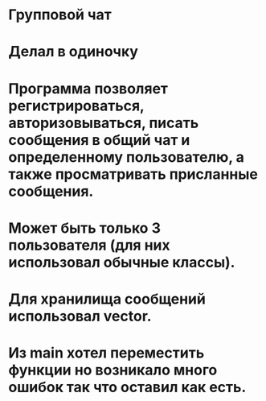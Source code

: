 # Групповой чат
# Делал в одиночку
# Программа позволяет регистрироваться, авторизовываться, писать сообщения в общий чат и определенному пользователю, а также просматривать присланные сообщения.
# Может быть только 3 пользователя (для них использовал обычные классы).
# Для хранилища сообщений использовал vector.
# Из main хотел переместить функции но возникало много ошибок так что оставил как есть.
